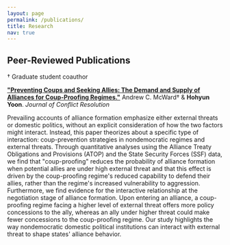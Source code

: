 ```yaml
---
layout: page
permalink: /publications/
title: Research
nav: true
---
```

## Peer-Reviewed Publications
<span>&#8224;</span> Graduate student coauthor

<a href="https://doi.org/10.1177/00220027231179100">__"Preventing Coups and Seeking Allies: The Demand and Supply of Alliances for Coup-Proofing Regimes."__</a> Andrew C. McWard<span>&#8224;</span> & __Hohyun Yoon__. _Journal of Conflict Resolution_

Prevailing accounts of alliance formation emphasize either external threats or domestic politics, without an explicit consideration of how the two factors might interact. Instead, this paper theorizes about a specific type of interaction: coup-prevention strategies in nondemocratic regimes and external threats. Through quantitative analyses using the Alliance Treaty Obligations and Provisions (ATOP) and the State Security Forces (SSF) data, we find that "coup-proofing" reduces the probability of alliance formation when potential allies are under high external threat and that this effect is driven by the coup-proofing regime's reduced capability to defend their allies, rather than the regime's increased vulnerability to aggression. Furthermore, we find evidence for the interactive relationship at the negotiation stage of alliance formation. Upon entering an alliance, a coup-proofing regime facing a higher level of external threat offers more policy concessions to the ally, whereas an ally under higher threat could make fewer concessions to the coup-proofing regime. Our study highlights the way nondemocratic domestic political institutions can interact with external threat to shape states' alliance behavior.

